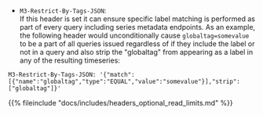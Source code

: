 * `M3-Restrict-By-Tags-JSON`:  
 If this header is set it can ensure specific label matching is performed as part
of every query including series metadata endpoints. As an example, the following 
header would unconditionally cause `globaltag=somevalue` to be a part of all queries
issued regardless of if they include the label or not in a query and also strip the
"globaltag" from appearing as a label in any of the resulting timeseries:
```
M3-Restrict-By-Tags-JSON: '{"match":[{"name":"globaltag","type":"EQUAL","value":"somevalue"}],"strip":["globaltag"]}'
```

{{% fileinclude "docs/includes/headers_optional_read_limits.md" %}}